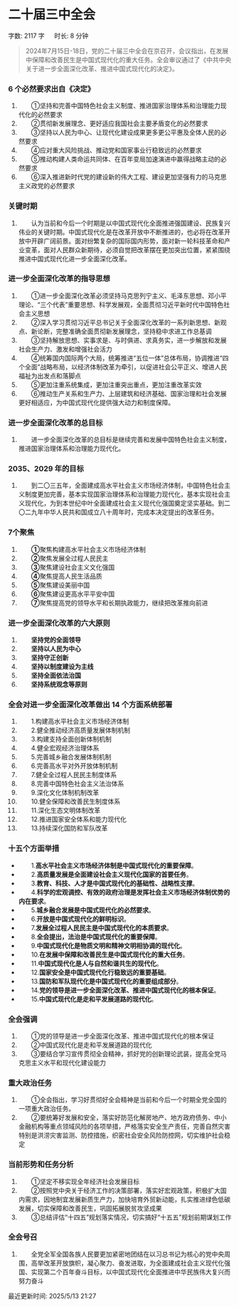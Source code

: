 # 二十届三中全会[](https://sakib.local/政治理论/时政篇/二十届三中全会.html#二十届三中全会)

 字数: 2117 字   时长: 8 分钟

> 2024年7月15日-18日，党的二十届三中全会在京召开，会议指出，在发展中保障和改善民生是中国式现代化的重大任务。全会审议通过了《中共中央关于进一步全面深化改革、推进中国式现代化的决定》。

### 6 个必然要求出自《决定》[](https://sakib.local/政治理论/时政篇/二十届三中全会.html#_6-个必然要求出自《决定》)

1.   ①坚持和完善中国特色社会主义制度、推进国家治理体系和治理能力现代化的必然要求
2.   ②贯彻新发展理念、更好适应我国社会主要矛盾变化的必然要求
3.   ③坚持以人民为中心、让现代化建设成果更多更公平惠及全体人民的必然要求
4.   ④应对重大风险挑战、推动党和国家事业行稳致远的必然要求
5.   ⑤推动构建人类命运共同体、在百年变局加速演进中赢得战略主动的必然要求
6.   ⑥深入推进新时代党的建设新的伟大工程、建设更加坚强有力的马克思主义政党的必然要求

### 关键时期[](https://sakib.local/政治理论/时政篇/二十届三中全会.html#关键时期)

1.   认为当前和今后一个时期是以中国式现代化全面推进强国建设、民族复兴伟业的关键时期。中国式现代化是在改革开放中不断推进的，也必将在改革开放中开辟广阔前景。面对纷繁复杂的国际国内形势，面对新一轮科技革命和产业变革，面对人民群众新期待，必须自觉把改革摆在更加突出位置，紧紧围绕推进中国式现代化进一步全面深化改革。

### 进一步全面深化改革的指导思想[](https://sakib.local/政治理论/时政篇/二十届三中全会.html#进一步全面深化改革的指导思想)

1.   ①进一步全面深化改革必须坚持马克思列宁主义、毛泽东思想、邓小平理论、“三个代表”重要思想、科学发展观，全面贯彻习近平新时代中国特色社会主义思想
2.   ②深入学习贯彻习近平总书记关于全面深化改革的一系列新思想、新观点、新论断，完整准确全面贯彻新发展理念，坚持稳中求进工作总基调
3.   ③坚持解放思想、实事求是、与时俱进、求真务实，进一步解放和发展社会生产力、激发和增强社会活力
4.   ④统筹国内国际两个大局，统筹推进“五位一体”总体布局，协调推进“四个全面”战略布局，以经济体制改革为牵引，以促进社会公平正义、增进人民福祉为出发点和落脚点
5.   ⑤更加注重系统集成，更加注重突出重点，更加注重改革实效
6.   ⑥推动生产关系和生产力、上层建筑和经济基础、国家治理和社会发展更好相适应，为中国式现代化提供强大动力和制度保障。

### 进一步全面深化改革的总目标[](https://sakib.local/政治理论/时政篇/二十届三中全会.html#进一步全面深化改革的总目标)

1.   进一步全面深化改革的总目标是继续完善和发展中国特色社会主义制度，推进国家治理体系和治理能力现代化。

### 2035、2029 年的目标[](https://sakib.local/政治理论/时政篇/二十届三中全会.html#_2035、2029-年的目标)

1.   到二〇三五年，全面建成高水平社会主义市场经济体制，中国特色社会主义制度更加完善，基本实现国家治理体系和治理能力现代化，基本实现社会主义现代化，为到本世纪中叶全面建成社会主义现代化强国奠定坚实基础。到二〇二九年中华人民共和国成立八十周年时，完成本决定提出的改革任务。

### 7个聚焦[](https://sakib.local/政治理论/时政篇/二十届三中全会.html#_7个聚焦)

1.   **①**聚焦构建高水平社会主义市场经济体制
2.   **②**聚焦发展全过程人民民主
3.   **③**聚焦建设社会主义文化强国
4.   **④**聚焦提高人民生活品质
5.   **⑤**聚焦建设美丽中国
6.   **⑥**聚焦建设更高水平平安中国
7.   **⑦**聚焦提高党的领导水平和长期执政能力，继续把改革推向前进

### 进一步全面深化改革的六大原则[](https://sakib.local/政治理论/时政篇/二十届三中全会.html#进一步全面深化改革的六大原则)

1.   **坚持党的全面领导**
2.   **坚持以人民为中心**
3.   **坚持守正创新**
4.   **坚持以制度建设为主线**
5.   **坚持全面依法治国**
6.   **坚持系统观念等原则**

### 全会对进一步全面深化改革做出 14 个方面系统部署[](https://sakib.local/政治理论/时政篇/二十届三中全会.html#全会对进一步全面深化改革做出-14-个方面系统部署)

1.   1.构建高水平社会主义市场经济体制
2.   2.健全推动经济高质量发展体制机制
3.   3.构建支持全面创新体制机制
4.   4.健全宏观经济治理体系
5.   5.完善城乡融合发展体制机制
6.   6.完善高水平对外开放体制机制
7.   7.健全全过程人民民主制度体系
8.   8.完善中国特色社会主义法治体系
9.   9.深化文化体制机制改革
10.   10.健全保障和改善民生制度体系
11.   11.深化生态文明体制改革
12.   12.推进国家安全体系和能力现代化
13.   13.持续深化国防和军队改革

### 十五个方面举措[](https://sakib.local/政治理论/时政篇/二十届三中全会.html#十五个方面举措)

-   1.**高水平社会主义市场经济体制是中国式现代化的重要保障**。
-   2.**高质量发展是全面建设社会主义现代化国家的首要任务**。
-   3.**教育、科技、人才是中国式现代化的基础性、战略性支撑**。
-   4.**科学的宏观调控、有效的政府治理是发挥社会主义市场经济体制优势的内在要求**。
-   5.**城乡融合发展是中国式现代化的必然要求**。
-   6.**开放是中国式现代化的鲜明标识**。
-   7.**发展全过程人民民主是中国式现代化的本质要求**。
-   8.**全会提出，法治是中国式现代化的重要保障**。
-   9.**中国式现代化是物质文明和精神文明相协调的现代化**。
-   10.**在发展中保障和改善民生是中国式现代化的重大任务**。
-   11.**中国式现代化是人与自然和谐共生的现代化**。
-   12.**国家安全是中国式现代化行稳致远的重要基础**。
-   13.**国防和军队现代化是中国式现代化的重要组成部分**。
-   14.**党的领导是进一步全面深化改革、推进中国式现代化的根本保证**。
-   15.**中国式现代化是走和平发展道路的现代化**。

### 全会强调[](https://sakib.local/政治理论/时政篇/二十届三中全会.html#全会强调)

1.   ①党的领导是进一步全面深化改革、推进中国式现代化的根本保证
2.   ②中国式现代化是走和平发展道路的现代化
3.   ③要结合学习宣传贯彻全会精神，抓好党的创新理论武装，提高全党马克思主义水平和现代化建设能力

### 重大政治任务[](https://sakib.local/政治理论/时政篇/二十届三中全会.html#重大政治任务)

1.   ①全会指出，学习好贯彻好全会精神是当前和今后一个时期全党全国的一项重大政治任务。
2.   ②要统筹好发展和安全，落实好防范化解房地产、地方政府债务、中小金融机构等重点领域风险的各项举措，严格落实安全生产责任，完善自然灾害特别是洪涝灾害监测、防控措施，织密社会安全风险防控网，切实维护社会稳定

### 当前形势和任务分析[](https://sakib.local/政治理论/时政篇/二十届三中全会.html#当前形势和任务分析)

1.   ①坚定不移实现全年经济社会发展目标
2.   ②按照党中央关于经济工作的决策部署，落实好宏观政策，积极扩大国内需求，因地制宜发展新质生产力，加快培育外贸新动能，扎实推进绿色低碳发展，切实保障和改善民生，巩固拓展脱贫攻坚成果
3.   ③总结评估“十四五”规划落实情况，切实搞好“十五五”规划前期谋划工作

### 全会号召[](https://sakib.local/政治理论/时政篇/二十届三中全会.html#全会号召)

1.   全党全军全国各族人民要更加紧密地团结在以习总书记为核心的党中央周围，高举改革开放旗帜，凝心聚力、奋发进取，为全面建成社会主义现代化强国、实现第二个百年奋斗目标，以中国式现代化全面推进中华民族伟大复兴而努力奋斗



最近更新时间: 2025/5/13 21:27